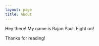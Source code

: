 ```yaml
---
layout: page
title: About
---
```


<p class="message">
  Hey there! My name is Rajan Paul. Fight on!
</p>

Thanks for reading!
